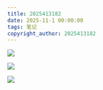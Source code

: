 ```yaml
---
title: 2025413182
date: 2025-11-1 00:00:00
tags: 笔记
copyright_author: 2025413182
---
```



![](D:\算法竞赛\作业\竞赛.jpg)



![](D:\算法竞赛\作业\微信图片_20251030105500_116_2.jpg)

![](D:\算法竞赛\作业\微信图片_20251030105459_115_2.jpg)